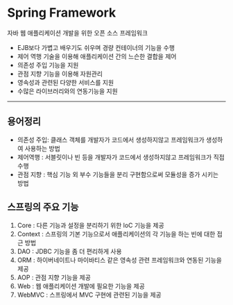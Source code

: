 # Spring  Framework

자바 웹 애플리케이션 개발을 위한 오픈 소스 프레임워크 

* EJB보다 가볍고 배우기도 쉬우며 경량 컨테이너의 기능을 수행
* 제어 역행 기술을 이용해 애플리케이션 간의 느슨한 결합을 제어
* 의존성 주입 기능을 지원
* 관점 지향 기능을 이용해 자원관리 
* 영속성과 관련된 다양한 서비스를 지원
* 수많은 라이브러리와의 연동기능을 지원



---

## 용어정리 

* 의존성 주입: 클래스 객체를 개발자가 코드에서 생성하지않고 프레임워크가 생성하여 사용하는 방법
* 제어역행 : 서블릿이나 빈 등을 개발자가 코드에서 생성하지않고 프레임워크가 직접 수행
* 관점 지향 : 핵심 기능 외 부수 기능들을 분리 구현함으로써 모듈성을 증가 시키는 방법



## 스프링의 주요 기능



1. Core : 다른 기능과 설정을 분리하기 위한 loC 기능을 제공
2. Context : 스프링의 기본 기능으로서 애플리케이션의 각 기능을 하는 빈에 대한 접근 방법
3. DAO : JDBC 기능을 좀 더 편리하게 사용
4. ORM : 하이버네이트나 마이바티스 같은 영속성 관련 프레임워크와 연동된 기능을제공
5. AOP :  관점 지향 기능을 제공
6. Web : 웹 애플리케이션 개발에 필요한 기능을 제공
7. WebMVC :  스프링에서 MVC 구현에 관련된 기능을 제공

